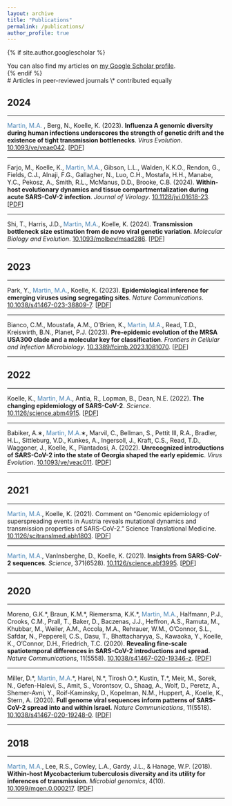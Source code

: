 ```yaml
---
layout: archive
title: "Publications"
permalink: /publications/
author_profile: true
---
```


{% if site.author.googlescholar %}
  <div class="wordwrap">You can also find my articles on <a href="{{site.author.googlescholar}}">my Google Scholar profile</a>.</div>
{% endif %}

 <br>
# Articles in peer-reviewed journals
\* contributed equally 

## 2024

---
 <span style="color:steelblue">Martin, M.A.</span> , Berg, N., Koelle, K. (2023). **Influenza A genomic diversity during human infections underscores
the strength of genetic drift and the existence of tight transmission bottlenecks**. *Virus Evolution*.
[10.1093/ve/veae042](https://doi.org/10.1093/ve/veae042). \[[PDF](https://m-a-martin.github.io/files/influenza_dvg.pdf)\]

---

Farjo, M., Koelle, K., <span style="color:steelblue">Martin, M.A.</span>, Gibson, L.L., Walden, K.K.O., Rendon, G., Fields, C.J., Alnaji, F.G.,
Gallagher, N., Luo, C.H., Mostafa, H.H., Manabe, Y.C., Pekosz, A., Smith, R.L., McManus, D.D., Brooke, C.B. (2024). **Within-host evolutionary dynamics and tissue compartmentalization during acute SARS-CoV-2 infection**. *Journal of Virology*. [10.1128/jvi.01618-23](https://doi.org/10.1093/molbev/msad286). \[[PDF](https://m-a-martin.github.io/files/sars_cov2_within_host.pdf)\]

---

Shi, T., Harris, J.D., <span style="color:steelblue">Martin, M.A.</span>, Koelle, K. (2024). **Transmission bottleneck size estimation from de novo viral genetic variation**. *Molecular Biology and Evolution*. [10.1093/molbev/msad286](https://doi.org/10.1093/molbev/msad286). \[[PDF](https://m-a-martin.github.io/files/bottleneck_denovo.pdf)\]

---

## 2023

---

Park, Y., <span style="color:steelblue">Martin, M.A.</span>, Koelle, K. (2023). **Epidemiological inference for emerging viruses using segregating sites**.
*Nature Communications*. [10.1038/s41467-023-38809-7](https://doi.org/10.1038/s41467-023-38809-7). \[[PDF](https://m-a-martin.github.io/files/segregating_sites.pdf)\]

---

Bianco, C.M., Moustafa, A.M., O’Brien, K., <span style="color:steelblue">Martin, M.A.</span>, Read, T.D., Kreiswirth, B.N., Planet, P.J. (2023).
**Pre-epidemic evolution of the MRSA USA300 clade and a molecular key for classification**. *Frontiers in Cellular
and Infection Microbiology*. [10.3389/fcimb.2023.1081070](https://doi.org/10.3389/fcimb.2023.1081070). \[[PDF](https://m-a-martin.github.io/files/mrsa_usa300.pdf)\]

---

## 2022

---

Koelle, K., <span style="color:steelblue">Martin, M.A.</span>, Antia, R., Lopman, B., Dean, N.E. (2022). **The changing epidemiology of
SARS-CoV-2**. *Science*. [10.1126/science.abm4915](https://doi.org/10.1126/science.abm4915). \[[PDF](https://m-a-martin.github.io/files/sars_cov2_epidemiology)\]

---

Babiker, A.∗, <span style="color:steelblue">Martin, M.A.</span>∗, Marvil, C., Bellman, S., Pettit III, R.A., Bradler, H.L., Sittleburg, V.D., Kunkes,
A., Ingersoll, J., Kraft, C.S., Read, T.D., Waggoner, J., Koelle, K., Piantadosi, A. (2022). **Unrecognized introductions of SARS-CoV-2 into the state of Georgia shaped the early epidemic**. *Virus Evolution*. [10.1093/ve/veac011](https://doi.org/10.1093/ve/veac011). \[[PDF](https://m-a-martin.github.io/files/sars_cov2_georgia.pdf)\]

---

## 2021

---

<span style="color:steelblue">Martin, M.A.</span>, Koelle, K. (2021). Comment on “Genomic epidemiology of superspreading events in Austria reveals mutational dynamics and transmission properties of SARS-CoV-2.” Science Translational Medicine. [10.1126/scitranslmed.abh1803](https://doi.org/10.1126/scitranslmed.abh1803). \[[PDF](https://m-a-martin.github.io/files/sars_cov2_bottleneck.pdf)\]

---

<span style="color:steelblue">Martin, M.A.</span>, VanInsberghe, D., Koelle, K. (2021). **Insights from SARS-CoV-2 sequences**. *Science*, 371(6528). [10.1126/science.abf3995](https://doi.org/10.1126/science.abf3995). \[[PDF](https://m-a-martin.github.io/files/sars_cov2_insights.pdf)\]

---

## 2020 

---

Moreno, G.K.\*, Braun, K.M.\*, Riemersma, K.K.\*, <span style="color:steelblue">Martin, M.A.</span>, Halfmann, P.J., Crooks, C.M., Prall, T., Baker, D., Baczenas, J.J., Heffron, A.S., Ramuta, M., Khubbar, M., Weiler, A.M., Accola, M.A., Rehrauer, W.M., O’Connor, S.L., Safdar, N., Pepperell, C.S., Dasu, T., Bhattacharyya, S., Kawaoka, Y., Koelle, K., O’Connor, D.H., Friedrich, T.C. (2020). **Revealing fine-scale spatiotemporal differences in SARS-CoV-2 introductions and spread.** *Nature Communications*, 11(5558). [10.1038/s41467-020-19346-z](https://doi.org/10.1038/s41467-020-19346-z). \[[PDF](https://m-a-martin.github.io/files/sars_cov2_wisconsin.pdf)\]

---

Miller, D.\*, <span style="color:steelblue">Martin, M.A.</span>\*, Harel, N.\*, Tirosh O.\*, Kustin, T.\*, Meir, M., Sorek, N., Gefen-Halevi, S., Amit, S., Vorontsov, O., Shaag, A., Wolf, D., Peretz, A., Shemer-Avni, Y., Roif-Kaminsky, D., Kopelman, N.M., Huppert, A., Koelle, K., Stern, A. (2020). **Full genome viral sequences inform patterns of SARS-CoV-2 spread into and within Israel.** *Nature Communications*, 11(5518). [10.1038/s41467-020-19248-0](https://doi.org/10.1038/s41467-020-19248-0). \[[PDF](https://m-a-martin.github.io/files/sars_cov2_israel.pdf)\]

---

## 2018

---

<span style="color:steelblue">Martin, M.A.</span>, Lee, R.S., Cowley, L.A., Gardy, J.L., & Hanage, W.P. (2018). **Within-host Mycobacterium tuberculosis diversity and its utility for inferences of transmission**. *Microbial genomics*, 4(10). [10.1099/mgen.0.000217](https://doi.org/10.1099/mgen.0.000217). \[[PDF](https://m-a-martin.github.io/files/tb_within_host.pdf)\]

---

